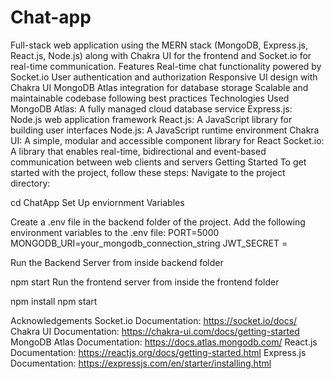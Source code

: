 # Chat-app
Full-stack web application using the MERN stack (MongoDB, Express.js, React.js, Node.js) along with Chakra UI for the frontend and Socket.io for real-time communication.
Features
Real-time chat functionality powered by Socket.io
User authentication and authorization
Responsive UI design with Chakra UI
MongoDB Atlas integration for database storage
Scalable and maintainable codebase following best practices
Technologies Used
MongoDB Atlas: A fully managed cloud database service
Express.js: Node.js web application framework
React.js: A JavaScript library for building user interfaces
Node.js: A JavaScript runtime environment
Chakra UI: A simple, modular and accessible component library for React
Socket.io: A library that enables real-time, bidirectional and event-based communication between web clients and servers
Getting Started
To get started with the project, follow these steps:
Navigate to the project directory:

cd ChatApp
Set Up enviornment Variables

Create a .env file in the backend folder of the project.
Add the following environment variables to the .env file:
PORT=5000
MONGODB_URI=your_mongodb_connection_string
JWT_SECRET = 


Run the Backend Server from inside backend folder

npm start
Run the frontend server from inside the frontend folder

npm install
npm start

Acknowledgements
Socket.io Documentation: https://socket.io/docs/
Chakra UI Documentation: https://chakra-ui.com/docs/getting-started
MongoDB Atlas Documentation: https://docs.atlas.mongodb.com/
React.js Documentation: https://reactjs.org/docs/getting-started.html
Express.js Documentation: https://expressjs.com/en/starter/installing.html
